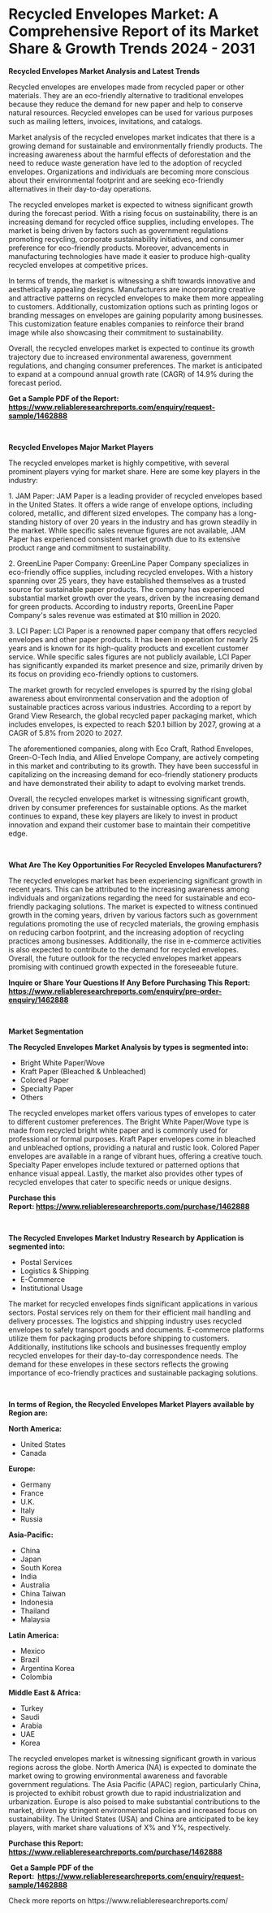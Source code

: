 <p><h1>Recycled Envelopes Market: A Comprehensive Report of its Market Share & Growth Trends 2024 - 2031</h1></p><p><strong>Recycled Envelopes Market Analysis and Latest Trends</strong></p>
<p><p>Recycled envelopes are envelopes made from recycled paper or other materials. They are an eco-friendly alternative to traditional envelopes because they reduce the demand for new paper and help to conserve natural resources. Recycled envelopes can be used for various purposes such as mailing letters, invoices, invitations, and catalogs.</p><p>Market analysis of the recycled envelopes market indicates that there is a growing demand for sustainable and environmentally friendly products. The increasing awareness about the harmful effects of deforestation and the need to reduce waste generation have led to the adoption of recycled envelopes. Organizations and individuals are becoming more conscious about their environmental footprint and are seeking eco-friendly alternatives in their day-to-day operations.</p><p>The recycled envelopes market is expected to witness significant growth during the forecast period. With a rising focus on sustainability, there is an increasing demand for recycled office supplies, including envelopes. The market is being driven by factors such as government regulations promoting recycling, corporate sustainability initiatives, and consumer preference for eco-friendly products. Moreover, advancements in manufacturing technologies have made it easier to produce high-quality recycled envelopes at competitive prices.</p><p>In terms of trends, the market is witnessing a shift towards innovative and aesthetically appealing designs. Manufacturers are incorporating creative and attractive patterns on recycled envelopes to make them more appealing to customers. Additionally, customization options such as printing logos or branding messages on envelopes are gaining popularity among businesses. This customization feature enables companies to reinforce their brand image while also showcasing their commitment to sustainability.</p><p>Overall, the recycled envelopes market is expected to continue its growth trajectory due to increased environmental awareness, government regulations, and changing consumer preferences. The market is anticipated to expand at a compound annual growth rate (CAGR) of 14.9% during the forecast period.</p></p>
<p><strong>Get a Sample PDF of the Report:&nbsp; <a href="https://www.reliableresearchreports.com/enquiry/request-sample/1462888">https://www.reliableresearchreports.com/enquiry/request-sample/1462888</a></strong></p>
<p>&nbsp;</p>
<p><strong>Recycled Envelopes Major Market Players</strong></p>
<p><p>The recycled envelopes market is highly competitive, with several prominent players vying for market share. Here are some key players in the industry:</p><p>1. JAM Paper: JAM Paper is a leading provider of recycled envelopes based in the United States. It offers a wide range of envelope options, including colored, metallic, and different sized envelopes. The company has a long-standing history of over 20 years in the industry and has grown steadily in the market. While specific sales revenue figures are not available, JAM Paper has experienced consistent market growth due to its extensive product range and commitment to sustainability.</p><p>2. GreenLine Paper Company: GreenLine Paper Company specializes in eco-friendly office supplies, including recycled envelopes. With a history spanning over 25 years, they have established themselves as a trusted source for sustainable paper products. The company has experienced substantial market growth over the years, driven by the increasing demand for green products. According to industry reports, GreenLine Paper Company's sales revenue was estimated at $10 million in 2020.</p><p>3. LCI Paper: LCI Paper is a renowned paper company that offers recycled envelopes and other paper products. It has been in operation for nearly 25 years and is known for its high-quality products and excellent customer service. While specific sales figures are not publicly available, LCI Paper has significantly expanded its market presence and size, primarily driven by its focus on providing eco-friendly options to customers.</p><p>The market growth for recycled envelopes is spurred by the rising global awareness about environmental conservation and the adoption of sustainable practices across various industries. According to a report by Grand View Research, the global recycled paper packaging market, which includes envelopes, is expected to reach $20.1 billion by 2027, growing at a CAGR of 5.8% from 2020 to 2027.</p><p>The aforementioned companies, along with Eco Craft, Rathod Envelopes, Green-O-Tech India, and Allied Envelope Company, are actively competing in this market and contributing to its growth. They have been successful in capitalizing on the increasing demand for eco-friendly stationery products and have demonstrated their ability to adapt to evolving market trends.</p><p>Overall, the recycled envelopes market is witnessing significant growth, driven by consumer preferences for sustainable options. As the market continues to expand, these key players are likely to invest in product innovation and expand their customer base to maintain their competitive edge.</p></p>
<p>&nbsp;</p>
<p><strong>What Are The Key Opportunities For Recycled Envelopes Manufacturers?</strong></p>
<p><p>The recycled envelopes market has been experiencing significant growth in recent years. This can be attributed to the increasing awareness among individuals and organizations regarding the need for sustainable and eco-friendly packaging solutions. The market is expected to witness continued growth in the coming years, driven by various factors such as government regulations promoting the use of recycled materials, the growing emphasis on reducing carbon footprint, and the increasing adoption of recycling practices among businesses. Additionally, the rise in e-commerce activities is also expected to contribute to the demand for recycled envelopes. Overall, the future outlook for the recycled envelopes market appears promising with continued growth expected in the foreseeable future.</p></p>
<p><strong>Inquire or Share Your Questions If Any Before Purchasing This Report: <a href="https://www.reliableresearchreports.com/enquiry/pre-order-enquiry/1462888">https://www.reliableresearchreports.com/enquiry/pre-order-enquiry/1462888</a></strong></p>
<p>&nbsp;</p>
<p><strong>Market Segmentation</strong></p>
<p><strong>The Recycled Envelopes Market Analysis by types is segmented into:</strong></p>
<p><ul><li>Bright White Paper/Wove</li><li>Kraft Paper (Bleached & Unbleached)</li><li>Colored Paper</li><li>Specialty Paper</li><li>Others</li></ul></p>
<p><p>The recycled envelopes market offers various types of envelopes to cater to different customer preferences. The Bright White Paper/Wove type is made from recycled bright white paper and is commonly used for professional or formal purposes. Kraft Paper envelopes come in bleached and unbleached options, providing a natural and rustic look. Colored Paper envelopes are available in a range of vibrant hues, offering a creative touch. Specialty Paper envelopes include textured or patterned options that enhance visual appeal. Lastly, the market also provides other types of recycled envelopes that cater to specific needs or unique designs.</p></p>
<p><strong>Purchase this Report:&nbsp;<a href="https://www.reliableresearchreports.com/purchase/1462888">https://www.reliableresearchreports.com/purchase/1462888</a></strong></p>
<p>&nbsp;</p>
<p><strong>The Recycled Envelopes Market Industry Research by Application is segmented into:</strong></p>
<p><ul><li>Postal Services</li><li>Logistics & Shipping</li><li>E-Commerce</li><li>Institutional Usage</li></ul></p>
<p><p>The market for recycled envelopes finds significant applications in various sectors. Postal services rely on them for their efficient mail handling and delivery processes. The logistics and shipping industry uses recycled envelopes to safely transport goods and documents. E-commerce platforms utilize them for packaging products before shipping to customers. Additionally, institutions like schools and businesses frequently employ recycled envelopes for their day-to-day correspondence needs. The demand for these envelopes in these sectors reflects the growing importance of eco-friendly practices and sustainable packaging solutions.</p></p>
<p>&nbsp;</p>
<p><strong>In terms of Region, the Recycled Envelopes Market Players available by Region are:</strong></p>
<p>
    <p> <strong> North America: </strong>
        <ul>
            <li>United States</li>
            <li>Canada</li>
        </ul>
        </p> 
    <p> <strong> Europe: </strong>
        <ul>
            <li>Germany</li>
            <li>France</li>
            <li>U.K.</li>
            <li>Italy</li>
            <li>Russia</li>
        </ul>
        </p> 
    <p> <strong> Asia-Pacific: </strong>
        <ul>
            <li>China</li>
            <li>Japan</li>
            <li>South Korea</li>
            <li>India</li>
            <li>Australia</li>
            <li>China Taiwan</li>
            <li>Indonesia</li>
            <li>Thailand</li>
            <li>Malaysia</li>
        </ul>
        </p> 
    <p> <strong> Latin America: </strong>
        <ul>
            <li>Mexico</li>
            <li>Brazil</li>
            <li>Argentina Korea</li>
            <li>Colombia</li>
        </ul>
        </p> 
    <p> <strong> Middle East & Africa: </strong>
        <ul>
            <li>Turkey</li>
            <li>Saudi</li>
            <li>Arabia</li>
            <li>UAE</li>
            <li>Korea</li>
        </ul>
    </p>
    </p>
<p><p>The recycled envelopes market is witnessing significant growth in various regions across the globe. North America (NA) is expected to dominate the market owing to growing environmental awareness and favorable government regulations. The Asia Pacific (APAC) region, particularly China, is projected to exhibit robust growth due to rapid industrialization and urbanization. Europe is also poised to make substantial contributions to the market, driven by stringent environmental policies and increased focus on sustainability. The United States (USA) and China are anticipated to be key players, with market share valuations of X% and Y%, respectively.</p></p>
<p><strong>Purchase this Report: <a href="https://www.reliableresearchreports.com/purchase/1462888">https://www.reliableresearchreports.com/purchase/1462888</a></strong></p>
<p>&nbsp;<strong>Get a Sample PDF of the Report:&nbsp;&nbsp;<a href="https://www.reliableresearchreports.com/enquiry/request-sample/1462888">https://www.reliableresearchreports.com/enquiry/request-sample/1462888</a></strong></p>
<p><strong></strong></p>
<p>Check more reports on https://www.reliableresearchreports.com/</p>